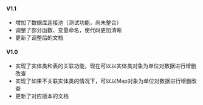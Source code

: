 #### V1.1

- 增加了数据库连接池（测试功能，尚未整合）
- 调整了部分函数、变量命名，使代码更加清晰
- 更新了调整后的文档

#### V1.0

- 实现了实体类和表的关联功能，现在可以以实体类对象为单位对数据进行增删改查
- 实现了如果不关联实体类的情况下，可以以Map对象为单位对数据进行增删改查
- 更新了对应版本的文档

